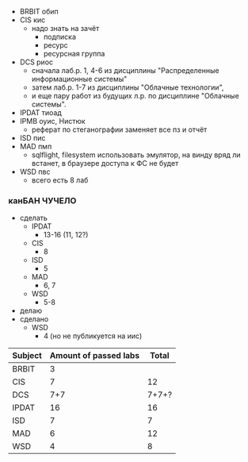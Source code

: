 - BRBIT обип
- CIS кис
	- надо знать на зачёт
		- подписка
		- ресурс
		- ресурсная группа
- DCS риос
	- сначала лаб.р. 1, 4-6 из дисциплины "Распределенные информационные системы"
	- затем лаб.р. 1-7 из дисциплины "Облачные технологии",
	- и еще пару работ из будущих л.р. по дисциплине "Облачные системы".
- IPDAT тиоад
- IPMB оуис, Нистюк
	- реферат по стеганографии заменяет все пз и отчёт
- ISD пис
- MAD пмп
	- sqlflight, filesystem использовать эмулятор, на винду вряд ли встанет, в браузере доступа к ФС не будет
- WSD пвс
	- всего есть 8 лаб
### канБАН ЧУЧЕЛО
- сделать
	- IPDAT
		- 13-16 (11, 12?)
	- CIS
		- 8
	- ISD
		- 5
	- MAD
		- 6, 7
	- WSD
		- 5-8
- делаю
- сделано
	- WSD
		- 4 (но не публикуется на иис)

| Subject | Amount of passed labs | Total |
| ------- | --------------------- | ----- |
| BRBIT   | 3                     |       |
| CIS     | 7                     | 12    |
| DCS     | 7+7                   | 7+7+? |
| IPDAT   | 16                    | 16    |
| ISD     | 7                     | 7     |
| MAD     | 6                     | 12    |
| WSD     | 4                     | 8     |
